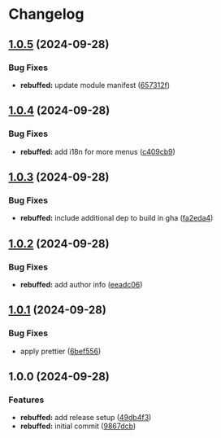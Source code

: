 # Changelog

## [1.0.5](https://github.com/AnthonyPorthouse/foundry-modules/compare/rebuffed-v1.0.4...rebuffed-v1.0.5) (2024-09-28)


### Bug Fixes

* **rebuffed:** update module manifest ([657312f](https://github.com/AnthonyPorthouse/foundry-modules/commit/657312f7365d85e3414d080b82ba283a1aafb14c))

## [1.0.4](https://github.com/AnthonyPorthouse/foundry-modules/compare/rebuffed-v1.0.3...rebuffed-v1.0.4) (2024-09-28)


### Bug Fixes

* **rebuffed:** add i18n for more menus ([c409cb9](https://github.com/AnthonyPorthouse/foundry-modules/commit/c409cb9f56ee7b65eabbb0af03f3114403dfc50b))

## [1.0.3](https://github.com/AnthonyPorthouse/foundry-modules/compare/rebuffed-v1.0.2...rebuffed-v1.0.3) (2024-09-28)


### Bug Fixes

* **rebuffed:** include additional dep to build in gha ([fa2eda4](https://github.com/AnthonyPorthouse/foundry-modules/commit/fa2eda4e72cb4ee7ac1f67ad93ac641ba4cea955))

## [1.0.2](https://github.com/AnthonyPorthouse/foundry-modules/compare/rebuffed-v1.0.1...rebuffed-v1.0.2) (2024-09-28)


### Bug Fixes

* **rebuffed:** add author info ([eeadc06](https://github.com/AnthonyPorthouse/foundry-modules/commit/eeadc067c09a9ab11ca70cbc8a57fdec3f1398d3))

## [1.0.1](https://github.com/AnthonyPorthouse/foundry-modules/compare/rebuffed-v1.0.0...rebuffed-v1.0.1) (2024-09-28)


### Bug Fixes

* apply prettier ([6bef556](https://github.com/AnthonyPorthouse/foundry-modules/commit/6bef556a9237ceb78be87f67efcad41ab7a06c9a))

## 1.0.0 (2024-09-28)


### Features

* **rebuffed:** add release setup ([49db4f3](https://github.com/AnthonyPorthouse/foundry-modules/commit/49db4f34dd827d7b4dc68e36b006be8e3ef440a6))
* **rebuffed:** initial commit ([9867dcb](https://github.com/AnthonyPorthouse/foundry-modules/commit/9867dcb06a625f13d378dc6077582f05b851f0e3))
